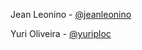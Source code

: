 Jean Leonino - [@jeanleonino](http://github.com/jeanleonino)

Yuri Oliveira - [@yuriploc](http://github.com/yuriploc)
